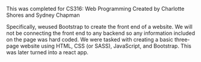 This was completed for CS316: Web Programming
Created by Charlotte Shores and Sydney Chapman

Specifically, weused Bootstrap to create the front end of a website. We will not be connecting the 
front end to any backend so any information included on the page was hard coded. We were tasked with 
creating a basic three-page website using HTML, CSS (or SASS), JavaScript, and Bootstrap. This was later turned into a react app. 
